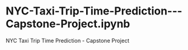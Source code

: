 # NYC-Taxi-Trip-Time-Prediction---Capstone-Project.ipynb
NYC Taxi Trip Time Prediction - Capstone Project

